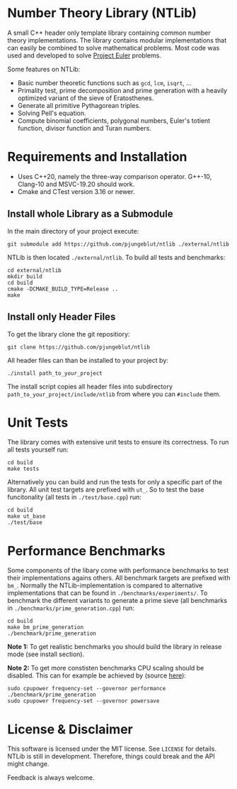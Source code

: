 # Number Theory Library (NTLib)

A small C++ header only template library containing common number theory implementations.
The library contains modular implementations that can easily be combined to solve mathematical problems.
Most code was used and developed to solve [Project Euler](https://projecteuler.net) problems.

Some features on NTLib:
* Basic number theoretic functions such as `gcd`, `lcm`, `isqrt`, ...
* Primality test, prime decomposition and prime generation with a heavily optimized variant of the sieve of Eratosthenes.
* Generate all primitive Pythagorean triples.
* Solving Pell's equation.
* Compute binomial coefficients, polygonal numbers, Euler's totient function, divisor function and Turan numbers.

# Requirements and Installation
* Uses C++20, namely the three-way comparison operator. G++-10, Clang-10 and MSVC-19.20 should work.
* Cmake and CTest version 3.16 or newer.

## Install whole Library as a Submodule
In the main directory of your project execute:
```
git submodule add https://github.com/pjungeblut/ntlib ./external/ntlib
```
NTLib is then located `./external/ntlib`.
To build all tests and benchmarks:
```
cd external/ntlib
mkdir build
cd build
cmake -DCMAKE_BUILD_TYPE=Release ..
make
```

## Install only Header Files
To get the library clone the git repositiory:
```
git clone https://github.com/pjungeblut/ntlib
```
All header files can than be installed to your project by:
```
./install path_to_your_project
```
The install script copies all header files into subdirectory `path_to_your_project/include/ntlib` from where you can `#include` them.

# Unit Tests
The library comes with extensive unit tests to ensure its correctness.
To run all tests yourself run:
```
cd build
make tests
```
Alternatively you can build and run the tests for only a specific part of the library.
All unit test targets are prefixed with `ut_`.
So to test the base funcitonality (all tests in `./test/base.cpp`) run:
```
cd build
make ut_base
./test/base
```

# Performance Benchmarks
Some components of the libary come with performance benchmarks to test their implementations agains others.
All benchmark targets are prefixed with `bm_`.
Normally the NTLib-implementation is compared to alternative implementations that can be found in `./benchmarks/experiments/`.
To benchmark the different variants to generate a prime sieve (all benchmarks in `./benchmarks/prime_generation.cpp`) run:
```
cd build
make bm_prime_generation
./benchmark/prime_generation
```
**Note 1:** To get realistic benchmarks you should build the library in release mode (see install section).

**Note 2:** To get more constisten benchmarks CPU scaling should be disabled.
This can for example be achieved by (source [here](https://github.com/google/benchmark#disabling-cpu-frequency-scaling)):
```
sudo cpupower frequency-set --governor performance
./benchmark/prime_generation
sudo cpupower frequency-set --governor powersave
```

# License & Disclaimer
This software is licensed under the MIT license. See `LICENSE` for details.
NTLib is still in development. Therefore, things could break and the API might change.

Feedback is always welcome.


